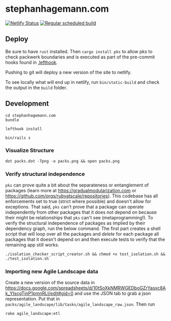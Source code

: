 # stephanhagemann.com

[![Netlify Status](https://api.netlify.com/api/v1/badges/d673fc38-8df5-4186-8181-45d2a90eb174/deploy-status)](https://app.netlify.com/sites/stephanhagemann-com/deploys) [![Regular scheduled build](https://github.com/shageman/stephanhagemann.com/actions/workflows/regular-build.yml/badge.svg?branch=main)](https://github.com/shageman/stephanhagemann.com/actions/workflows/regular-build.yml)

## Deploy

Be sure to have `rust` installed. Then `cargo install pks` to allow pks to check packwerk boundaries and is executed as part of the pre-commit hooks found in [.lefthook](https://github.com/shageman/stephanhagemann.com/blob/main/lefthook.yml).

Pushing to git will deploy a new version of the site to netlify.

To see locally what will end up in netlify, run `bin/static-build` and check the output in the `build` folder.

## Development

```
cd stephanhagemann.com
bundle

lefthook install

bin/rails s
```

### Visualize Structure

```
dot packs.dot -Tpng -o packs.png && open packs.png
```

### Verify structural independence

`pks` can prove quite a bit about the separateness or entanglement of packages (learn more at https://gradualmodularization.com or https://github.com/orgs/rubyatscale/repositories). This codebase has all enforcements set to true (strict where possible) and doesn't allow for exceptions. That said, `pks` can't prove that a package can operate independently from other packages that it does not depend on because their might be relationships that `pks` can't see (metaprogramming!). To verify the structural independence of packages as implied by their dependency graph, run the below command. The first part creates a shell script that will loop over all the packages and *delete* for each package all packages that it doesn't depend on and then execute tests to verify that the remaining app still works.

```
./isolation_checker_script_creator.sh && chmod +x test_isolation.sh && ./test_isolation.sh
```

### Importing new Agile Landscape data

Create a new version of the source data in <https://docs.google.com/spreadsheets/d/10tSoXkNMRWGEDboGZrYasxc8Ak_YIscgTjnP1pmnRLI/edit#gid=0> and use the JSON tab to grab a json representation. Put that in `packs/agile_landscape/lib/tasks/agile_landscape_raw.json`. Then run 

```
rake agile_landscape:etl
```
